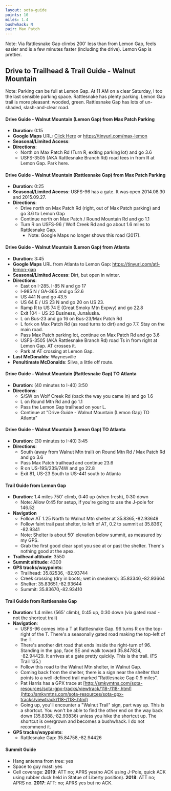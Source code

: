 ```yaml
---
layout: sota-guide
points: 10
miles: 1.4
bushwhack: N
pair: Max Patch
---
```

Note: Via Rattlesnake Gap climbs 200' less than from Lemon Gap, feels easier and is a few minutes faster (including the drive). Lemon Gap is prettier.

Drive to Trailhead & Trail Guide - Walnut Mountain
--------------------------------------------------------

Note: Parking can be full at Lemon Gap.  At 11 AM on a clear Saturday, I too the last sensible parking space. Rattlesnake has plenty parking. Lemon Gap trail is more pleasant: wooded, green.  Rattlesnake Gap has lots of un-shaded, slash-and-clear road.

#### Drive Guide - Walnut Mountain (Lemon Gap) from Max Patch Parking

* **Duration**: 0:15
* **Google Maps** URL: [Click Here](https://www.google.com/maps/dir/35.796401,+-82.962596/35.82536,+-82.93744/@35.8155472,-82.9677664,14z/am=t/data=!3m1!4b1!4m14!4m13!1m3!2m2!1d-82.962596!2d35.796401!1m3!2m2!1d-82.93744!2d35.82536!2m3!6e0!7e2!8j1503724320!3e0) or https://tinyurl.com/max-lemon
* **Seasonal/Limited Access**:
* **Directions**:
    * North on Max Patch Rd (Turn R, exiting parking lot) and go 3.6
    * USFS-3505 (AKA Rattlesnake Branch Rd) road tees in from R at Lemon Gap. Park here.

#### Drive Guide - Walnut Mountain (Rattlesnake Gap) from Max Patch Parking

- **Duration**: 0:25
- **Seasonal/Limited Access**: USFS-96 has a gate.  It was open 2014.08.30 and 2015.09.27.
- **Directions**:
  - Drive north on Max Patch Rd (right, out of Max Patch parking) and go 3.6 to Lemon Gap
  - Continue north on Max Patch / Round Mountain Rd and go 1.1
  - Turn R on USFS-96 / Wolf Creek Rd and go about 1.6 miles to Rattlesnake Gap.
    - Note: Google Maps no longer shows this road (2017).

#### Drive Guide - Walnut Mountain (Lemon Gap) from Atlanta

- **Duration**: 3:45
- **Google Maps** URL from Atlanta to Lemon Gap: https://tinyurl.com/atl-lemon-gap
- **Seasonal/Limited Access**: Dirt, but open in winter.
- **Directions**:
  - East on I-285. I-85 N and go 17
  - I-985 N / GA-365 and go 52.6
  - US 441 N and go 43.5
  - US 64 E / US 23 N and go 20 on US 23.
  - Ramp R to US 74 E (Great Smoky Mtn Expwy) and go 22.8
  - Exit 104 - US 23 Business, Junaluska.
  - L on Bus-23 and go 16 on Bus-23/Max Patch Rd
  - L fork on Max Patch Rd (as road turns to dirt) and go 7.7. Stay on the main road.
  - Pass Max Patch parking lot, continue on Max Patch Rd and go 3.6
  - USFS-3505 (AKA Rattlesnake Branch Rd) road Ts in from right at Lemon Gap.  AT crosses it.
  - Park at AT crossing at Lemon Gap.
- **Last McDonalds:** Waynesville
- **Penultimate McDonalds**: Silva, a little off route.

#### Drive Guide - Walnut Mountain (Rattlesnake Gap) TO Atlanta

- **Duration**: (40 minutes to I-40) 3:50
- **Directions**:
  - S/SW on Wolf Creek Rd (back the way you came in) and go 1.6
  - L on Round Mtn Rd and go 1.1
  - Pass the Lemon Gap trailhead on your L.
  - Continue at "Drive Guide - Walnut Mountain (Lemon Gap) TO Atlanta"

#### Drive Guide - Walnut Mountain (Lemon Gap) TO Atlanta

- **Duration**: (30 minutes to I-40) 3:45
- **Directions**:
  - South (away from Walnut Mtn trail) on Round Mtn Rd / Max Patch Rd and go 3.6
  - Pass Max Patch trailhead and continue 23.6
  - R on US-19S/23S/74W and go 22.8
  - Exit 81, US-23 South to US-441 south to Atlanta


#### Trail Guide from Lemon Gap

* **Duration**: 1.4 miles 750' climb, 0:40 up (when fresh), 0:30 down
    * Note: Allow 0:45 for setup, if you're going to use the J-pole for 146.52
* **Navigation**
    * Follow AT 1.25 North to Walnut Mtn shelter at 35.8365,-82.93649
    * Follow faint trail past shelter, to left of AT, 0.2 to summit at 35.8367, -82.9341
    * Note: Shelter is about 50' elevation below summit, as measured by my GPS.
    * Grab the first good clear spot you see at or past the shelter.  There's nothing good at the apex.
* **Trailhead altitude**: 3550
* **Summit altitude**: 4300
* **GPS tracks/waypoints**:
    * Trailhead: 35.82536, -82.93744
    * Creek crossing (dry in boots; wet in sneakers): 35.83346,-82.93664
    * Shelter: 35.83651,-82.93644
    * Summit: 35.83670,-82.93410

#### Trail Guide from Rattlesnake Gap
* **Duration**: 1.4 miles (565' climb), 0:45 up, 0:30 down (via gated road - not the shortcut trail)
* **Navigation**:
    * USFS-96 comes into a T at Rattlesnake Gap.  96 turns R on the top-right of the T.  There's a seasonally gated road making the top-left of the T.
    * There's another dirt road that ends inside the right-turn of 96.  Standing in the gap, face SE and walk toward 35.847824, -82.94429.  It arrives at a gate pretty quickly.  This is the trail. (FS Trail 135.)
    * Follow this road to the Walnut Mtn shelter, in Walnut Gap.
    * Coming back from the shelter, there is a sign near the shelter that points to a well-defined trail marked "Rattlesnake Gap 0.9 miles".
    * Pat Harris has a GPX trace at [http://smkymtns.com/sota-resources/sota-gpx-tracks/viewtrack/118-/118-.html](http://smkymtns.com/sota-resources/sota-gpx-tracks/viewtrack/118-/118-.html)
    * Going up, you'll encounter a "Walnut Trail" sign, part way up.  This is a shortcut.  You won't be able to find the other end on the way back down (35.8388,-82.93836) unless you hike the shortcut up. The shortcut is overgrown and becomes a bushwhack. I do not recommend it.
* **GPS tracks/waypoints**:
    * Rattlesnake Gap: 35.84758,-82.94426

#### Summit Guide

* Hang antenna from tree: yes
* Space to guy mast: yes
* Cell coverage: **2019**: ATT no; APRS yes(no ACK using J-Pole, quick ACK using rubber duck held in Statue of Liberty position). **2018**: ATT no; APRS no. **2017**: ATT: no; APRS yes but no ACK.
